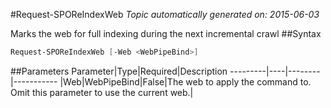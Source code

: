 #Request-SPOReIndexWeb
*Topic automatically generated on: 2015-06-03*

Marks the web for full indexing during the next incremental crawl
##Syntax
```powershell
Request-SPOReIndexWeb [-Web <WebPipeBind>]
```


##Parameters
Parameter|Type|Required|Description
---------|----|--------|-----------
|Web|WebPipeBind|False|The web to apply the command to. Omit this parameter to use the current web.|
<!-- Ref: 75F3FAC8557391800FB21BC1BFB9622D -->